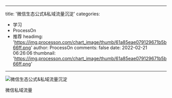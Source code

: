 
---
title: '微信生态公式&私域流量沉淀'
categories: 
 - 学习
 - ProcessOn
 - 推荐
headimg: 'https://img.processon.com/chart_image/thumb/61a85eae079129671b5b66ff.png'
author: ProcessOn
comments: false
date: 2022-02-21 06:26:06
thumbnail: 'https://img.processon.com/chart_image/thumb/61a85eae079129671b5b66ff.png'
---

<div>   
<img class="thumb" alt="微信生态公式&私域流量沉淀" src="https://img.processon.com/chart_image/thumb/61a85eae079129671b5b66ff.png" referrerpolicy="no-referrer">
<p>微信私域流量</p>  
</div>
            